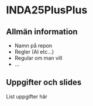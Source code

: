 # INDA25PlusPlus

## Allmän information

* Namn på repon
* Regler (AI etc...)
* Regular om man vill
* ...

## Uppgifter och slides

List uppgifter här
